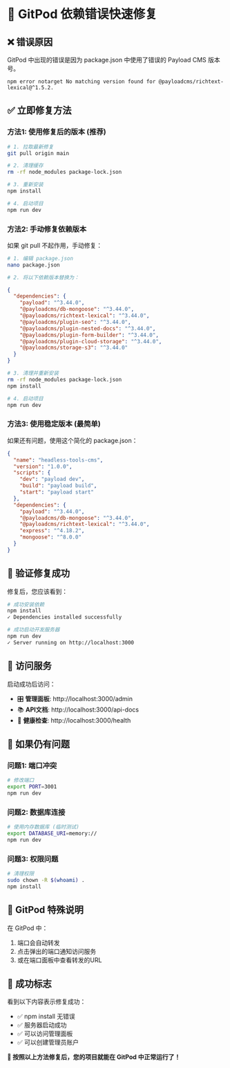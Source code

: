 # 🚨 GitPod 依赖错误快速修复

## ❌ **错误原因**
GitPod 中出现的错误是因为 package.json 中使用了错误的 Payload CMS 版本号。

```
npm error notarget No matching version found for @payloadcms/richtext-lexical@^1.5.2.
```

## ✅ **立即修复方法**

### 方法1: 使用修复后的版本 (推荐)

```bash
# 1. 拉取最新修复
git pull origin main

# 2. 清理缓存
rm -rf node_modules package-lock.json

# 3. 重新安装
npm install

# 4. 启动项目
npm run dev
```

### 方法2: 手动修复依赖版本

如果 git pull 不起作用，手动修复：

```bash
# 1. 编辑 package.json
nano package.json

# 2. 将以下依赖版本替换为：
```

```json
{
  "dependencies": {
    "payload": "^3.44.0",
    "@payloadcms/db-mongoose": "^3.44.0",
    "@payloadcms/richtext-lexical": "^3.44.0",
    "@payloadcms/plugin-seo": "^3.44.0",
    "@payloadcms/plugin-nested-docs": "^3.44.0",
    "@payloadcms/plugin-form-builder": "^3.44.0",
    "@payloadcms/plugin-cloud-storage": "^3.44.0",
    "@payloadcms/storage-s3": "^3.44.0"
  }
}
```

```bash
# 3. 清理并重新安装
rm -rf node_modules package-lock.json
npm install

# 4. 启动项目
npm run dev
```

### 方法3: 使用稳定版本 (最简单)

如果还有问题，使用这个简化的 package.json：

```json
{
  "name": "headless-tools-cms",
  "version": "1.0.0",
  "scripts": {
    "dev": "payload dev",
    "build": "payload build",
    "start": "payload start"
  },
  "dependencies": {
    "payload": "^3.44.0",
    "@payloadcms/db-mongoose": "^3.44.0",
    "@payloadcms/richtext-lexical": "^3.44.0",
    "express": "^4.18.2",
    "mongoose": "^8.0.0"
  }
}
```

## 🚀 **验证修复成功**

修复后，您应该看到：

```bash
# 成功安装依赖
npm install
✓ Dependencies installed successfully

# 成功启动开发服务器
npm run dev
✓ Server running on http://localhost:3000
```

## 🎯 **访问服务**

启动成功后访问：
- 🎛️ **管理面板**: http://localhost:3000/admin
- 📚 **API文档**: http://localhost:3000/api-docs
- 🏥 **健康检查**: http://localhost:3000/health

## 🔧 **如果仍有问题**

### 问题1: 端口冲突
```bash
# 修改端口
export PORT=3001
npm run dev
```

### 问题2: 数据库连接
```bash
# 使用内存数据库 (临时测试)
export DATABASE_URI=memory://
npm run dev
```

### 问题3: 权限问题
```bash
# 清理权限
sudo chown -R $(whoami) .
npm install
```

## 📱 **GitPod 特殊说明**

在 GitPod 中：
1. 端口会自动转发
2. 点击弹出的端口通知访问服务
3. 或在端口面板中查看转发的URL

## 🎉 **成功标志**

看到以下内容表示修复成功：
- ✅ npm install 无错误
- ✅ 服务器启动成功
- ✅ 可以访问管理面板
- ✅ 可以创建管理员账户

**🚀 按照以上方法修复后，您的项目就能在 GitPod 中正常运行了！**
